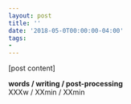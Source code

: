 ```yaml
---
layout: post
title: ''
date: '2018-05-0T00:00:00-04:00'
tags:
- 
--- 
```


[post content]

<!-- hyperlink bank -->


<!-- &#042; = asterisk -->
<!-- &#039; = single quote '-->

**words / writing / post-processing**  
XXXw / XXmin / XXmin
